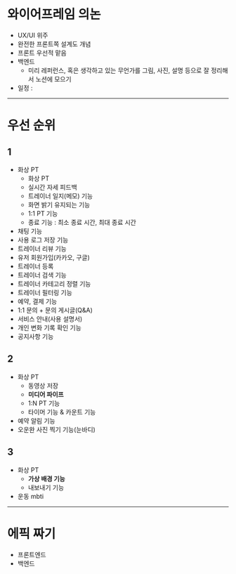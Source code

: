 # 와이어프레임 의논

- UX/UI 위주
- 완전한 프론트쪽 설계도 개념
- 프론트 우선적 맡음
- 백엔드
    - 미리 레퍼런스, 혹은 생각하고 있는 무언가를 그림, 사진, 설명 등으로 잘 정리해서 노션에 모으기
- 일정 :

---

# 우선 순위

## 1

- 화상 PT
    - 화상 PT
    - 실시간 자세 피드백
    - 트레이너 일지(메모) 기능
    - 화면 밝기 유지되는 기능
    - 1:1 PT 기능
    - 종료 기능 : 최소 종료 시간, 최대 종료 시간
- 채팅 기능
- 사용 로그 저장 기능
- 트레이너 리뷰 기능
- 유저 회원가입(카카오, 구글)
- 트레이너 등록
- 트레이너 검색 기능
- 트레이너 카테고리 정렬 기능
- 트레이너 필터링 기능
- 예약, 결제 기능
- 1:1 문의 + 문의 게시글(Q&A)
- 서비스 안내(사용 설명서)
- 개인 변화 기록 확인 기능
- 공지사항 기능

## 2

- 화상 PT
    - 동영상 저장
    - **미디어 파이프**
    - 1:N PT 기능
    - 타이머 기능 & 카운트 기능
- 예약 알림 기능
- 오운완 사진 찍기 기능(눈바디)

## 3

- 화상 PT
    - **가상 배경 기능**
    - 내보내기 기능
- 운동 mbti

---

# 에픽 짜기

- 프론트엔드
- 백엔드